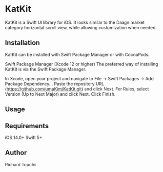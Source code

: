 # KatKit
KatKit is a Swift UI library for iOS. It looks similar to the Daagn market category horizontal scroll view, while allowing customization when needed.

## Installation
KatKit can be installed with Swift Package Manager or with CocoaPods.

Swift Package Manager (Xcode 12 or higher)
The preferred way of installing KatKit is via the Swift Package Manager.

In Xcode, open your project and navigate to File → Swift Packages → Add Package Dependency...
Paste the repository URL (https://github.com/umaKim/KatKit.git) and click Next.
For Rules, select Version (Up to Next Major) and click Next.
Click Finish.

## Usage


## Requirements
iOS 14.0+
Swift 5+

## Author
Richard Topchii
